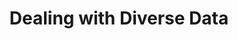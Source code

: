 ---
layout: event
title: Dealing with Diverse Data
event: London Intranet Show & Tell
location: Virtual
eventurl: http://intrasearch.eventbrite.com/
slidesurl: http://www.slideshare.net/tylertate/dealing-with-diverse-data-by-tyler-tate
---